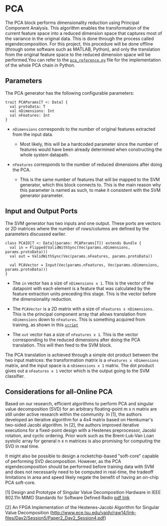 # PCA

The PCA block performs dimensionality reduction using Principal Component Analysis. This algorithm enables the transformation of the current feature space into a reduced dimension space that captures most of the variance in the original data. This is done through the process called eigendecomposition. For this project, this procedure will be done offline (through some software such as MATLAB, Python), and only the translation from the original feature space to the reduced dimension space will be performed.You can refer to the [`pca_reference.py`](../scripts/pca_svm/pca_reference.py) file for the implementation of the whole PCA chain in Python.

## Parameters

The PCA generator has the following configurable parameters:
```
trait PCAParams[T <: Data] {
  val protoData: T
  val nDimensions: Int 
  val nFeatures: Int 
}
```

* `nDimensions` corresponds to the number of original features extracted from the input data. 
    * Most likely, this will be a hardcoded parameter since the number of features would have been already determined when constructing the whole system datapath.
    
* `nFeatures` corresponds to the number of reduced dimensions after doing the PCA.
    * This is the same number of features that will be mapped to the SVM generator, which this block connects to. This is the main reason why this parameter is named as such, to make it consistent with the SVM generator parameter.

## Input and Output Ports

The SVM generator has two inputs and one output. These ports are vectors or 2D matrices where the number of rows/columns are defined by the parameters discussed earlier.

```
class PCAIO[T <: Data](params: PCAParams[T]) extends Bundle {
  val in = Flipped(ValidWithSync(Vec(params.nDimensions, params.protoData)))
  val out = ValidWithSync(Vec(params.nFeatures, params.protoData))

  val PCAVector = Input(Vec(params.nFeatures, Vec(params.nDimensions, params.protoData)))
}
```

* The `in` vector has a size of `nDimensions x 1`. This is the vector of the datapoint with each element is a feature that was calculated by the feature extraction units preceding this stage. This is the vector before the dimensionality reduction.

* The `PCAVector` is a 2D matrix with a size of `nFeatures x nDimensions`. This is the principal component array that allows translation from `nDimensions` down to `nFeatures`. This is something acquired from training, as shown in this [`script`](../scripts/pca_svm/pca_reference.py)

* The `out` vector has a size of `nFeatures x 1`. This is the vector corresponding to the reduced dimensions after doing the PCA translation. This will then feed to the SVM block.

 The PCA translation is achieved through a simple dot product between the two input matrices: the transformation matrix is a `nFeatures x nDimensions` matrix, and the input space is a `nDimensions x 1` matrix. The dot product gives out a `nFeatures x 1` vector which is the output going to the SVM classifier.

## Considerations for all-Online PCA
Based on our research, efficient algorithms to perform PCA and singular value decomposition (SVD) for an arbitrary floating-point m x n matrix are still under active research within the community. In [1], the authors developed an iterative algorithm for a 4x4 matrix based on Hemkumar's two-sided Jacobi algorithm. In [2], the authors improved iterative executions for a fixed-point design with a Hestenes preprocessor, Jacobi rotation, and cyclic ordering. Prior work such as the Brent-Luk-Van Loan systolic array for general n x n matrices is also promising for computing the SVD in real time.

It might also be possible to design a rocketchip-based "soft-core" capable of performing SVD decomposition. However, as the PCA eigendecomposition should be performed before training data with SVM and does not necessarily need to be computed in real-time, the tradeoff limitations in area and speed likely negate the benefit of having an on-chip PCA soft-core.

[1] Design and Prototype of Singular Value Decomposition Hardware in IEEE 802.11n MIMO Standards for Software Defined Radio [pdf link](https://pdfs.semanticscholar.org/a196/cd08786acd8c3d7da40ca87081f3807a4be9.pdf)

[2] An FPGA Implementation of the Hestenes-Jacobi Algorithm for Singular Value Decomposition (http://www.ece.lsu.edu/vaidy/raw14/link-files/Day2/Session5/Paper2_Day2_Session4.pdf)

